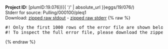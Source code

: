 **Project ID:** [plumID:19.076]({{ '/' | absolute_url }}eggs/19/076/)  
Stderr for source:  Pulling/000100/pleq1   
Download: [zipped raw stdout](pleq1.plumed.stdout.txt.zip) - [zipped raw stderr](pleq1.plumed.stderr.txt.zip) 
{% raw %}
<pre>
#! Only the first 1000 rows of the error file are shown below
#! To inspect the full error file, please download the zipped raw stderr file above
</pre>
{% endraw %}
